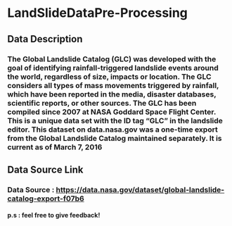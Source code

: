 # LandSlideDataPre-Processing

## Data Description
### The Global Landslide Catalog (GLC) was developed with the goal of identifying rainfall-triggered landslide events around the world, regardless of size, impacts or location. The GLC considers all types of mass movements triggered by rainfall, which have been reported in the media, disaster databases, scientific reports, or other sources. The GLC has been compiled since 2007 at NASA Goddard Space Flight Center. This is a unique data set with the ID tag “GLC” in the landslide editor. This dataset on data.nasa.gov was a one-time export from the Global Landslide Catalog maintained separately. It is current as of March 7, 2016

## Data Source Link
### Data Source : https://data.nasa.gov/dataset/global-landslide-catalog-export-f07b6

#### p.s : feel free to give feedback!


